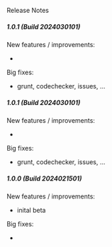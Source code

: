 Release Notes

##### 1.0.1 (Build 2024030101)
New features / improvements:

*


Big fixes:

* grunt, codechecker, issues, ...



##### 1.0.1 (Build 2024030101)
New features / improvements:

*


Big fixes:

* grunt, codechecker, issues, ...


##### 1.0.0 (Build 2024021501)
New features / improvements:

* inital beta


Big fixes:

* 
